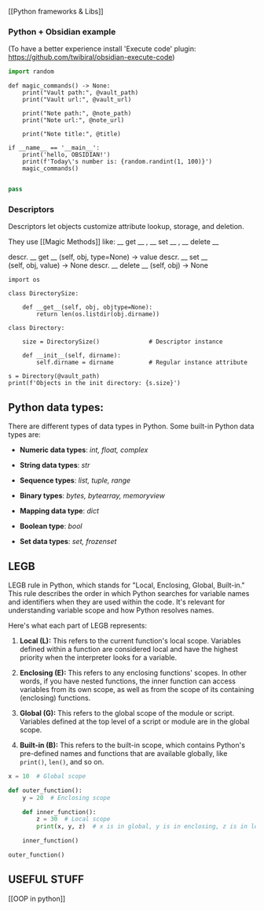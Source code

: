 [[Python frameworks & Libs]]

### Python + Obsidian example
(To have a better experience install 'Execute code' plugin: https://github.com/twibiral/obsidian-execute-code)

```python {pre}
import random
```

```run-python
def magic_commands() -> None:
	print("Vault path:", @vault_path)
	print("Vault url:", @vault_url)
	
	print("Note path:", @note_path)
	print("Note url:", @note_url)
	
	print("Note title:", @title)

if __name__ == '__main__':
	print('hello, OBSIDIAN!')
	print(f'Today\'s number is: {random.randint(1, 100)}')
	magic_commands()
	
```

```python {post}
pass
```

### Descriptors

Descriptors let objects customize attribute lookup, storage, and deletion.

They use [[Magic Methods]] like: __ get __ , __ set __ , __ delete __

descr. __ get __ (self, obj, type=None) -> value
descr. __ set __ (self, obj, value) -> None
descr. __ delete __ (self, obj) -> None

```run-python
import os

class DirectorySize:

    def __get__(self, obj, objtype=None):
        return len(os.listdir(obj.dirname))

class Directory:

    size = DirectorySize()              # Descriptor instance

    def __init__(self, dirname):
        self.dirname = dirname          # Regular instance attribute
        
s = Directory(@vault_path)
print(f'Objects in the init directory: {s.size}')
```


## Python data types:
There are different types of data types in Python. Some built-in Python data types are:

- **Numeric data types**: _int, float, complex_

- **String data types**: _str_

- **Sequence types**: _list, tuple, range_

- **Binary types**: _bytes, bytearray, memoryview_

- **Mapping data type**: _dict_

- **Boolean type**: _bool_

- **Set data types**: _set, frozenset_


## LEGB
LEGB rule in Python, which stands for "Local, Enclosing, Global, Built-in." This rule describes the order in which Python searches for variable names and identifiers when they are used within the code. It's relevant for understanding variable scope and how Python resolves names.

Here's what each part of LEGB represents:

1. **Local (L):** This refers to the current function's local scope. Variables defined within a function are considered local and have the highest priority when the interpreter looks for a variable.

2. **Enclosing (E):** This refers to any enclosing functions' scopes. In other words, if you have nested functions, the inner function can access variables from its own scope, as well as from the scope of its containing (enclosing) functions.

3. **Global (G):** This refers to the global scope of the module or script. Variables defined at the top level of a script or module are in the global scope.

4. **Built-in (B):** This refers to the built-in scope, which contains Python's pre-defined names and functions that are available globally, like `print()`, `len()`, and so on.

```python
x = 10  # Global scope

def outer_function():
    y = 20  # Enclosing scope

    def inner_function():
        z = 30  # Local scope
        print(x, y, z)  # x is in global, y is in enclosing, z is in local

    inner_function()

outer_function()
```


## USEFUL STUFF
[[OOP in python]]